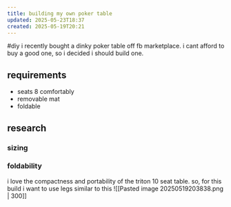 ```yaml
---
title: building my own poker table
updated: 2025-05-23T18:37
created: 2025-05-19T20:21
---
```

#diy
i recently bought a dinky poker table off fb marketplace. i cant afford to buy a good one, so i decided i should build one.
## requirements
- seats 8 comfortably
- removable mat
- foldable

## research

### sizing
### foldability
i love the compactness and portability of the triton 10 seat table. so, for this build i want to use legs similar to this
![[Pasted image 20250519203838.png | 300]]
